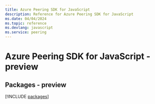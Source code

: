 ```yaml
---
title: Azure Peering SDK for JavaScript
description: Reference for Azure Peering SDK for JavaScript
ms.date: 04/04/2024
ms.topic: reference
ms.devlang: javascript
ms.service: peering
---
```

# Azure Peering SDK for JavaScript - preview
## Packages - preview
[!INCLUDE [packages](peering-index.md)]